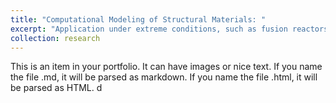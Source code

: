 ```yaml
---
title: "Computational Modeling of Structural Materials: "
excerpt: "Application under extreme conditions, such as fusion reactors, shock deformation, and radiation damage."
collection: research
---
```


This is an item in your portfolio. It can have images or nice text. If you name the file .md, it will be parsed as markdown. If you name the file .html, it will be parsed as HTML. d
